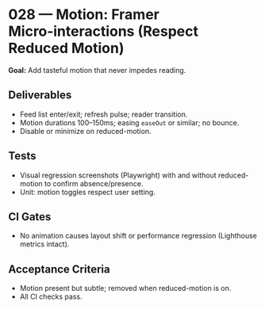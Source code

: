# 028 — Motion: Framer Micro‑interactions (Respect Reduced Motion)

**Goal:** Add tasteful motion that never impedes reading.

## Deliverables

- Feed list enter/exit; refresh pulse; reader transition.
- Motion durations 100–150ms; easing `easeOut` or similar; no bounce.
- Disable or minimize on reduced-motion.

## Tests

- Visual regression screenshots (Playwright) with and without reduced-motion to confirm absence/presence.
- Unit: motion toggles respect user setting.

## CI Gates

- No animation causes layout shift or performance regression (Lighthouse metrics intact).

## Acceptance Criteria

- Motion present but subtle; removed when reduced-motion is on.
- All CI checks pass.
